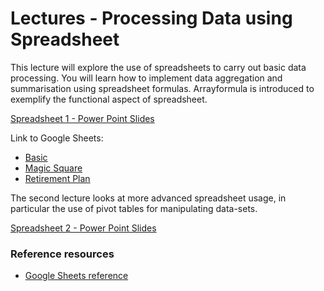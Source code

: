Lectures - Processing Data using Spreadsheet
============================================

This lecture will explore the use of spreadsheets to carry out basic
data processing. You will learn how to implement data aggregation and
summarisation using spreadsheet formulas. Arrayformula is introduced to
exemplify the functional aspect of spreadsheet.

<a href="spreadsheet1.ppt" file="ppt"> Spreadsheet 1 - Power Point Slides</a>

Link to Google Sheets:

- <a href="https://docs.google.com/spreadsheets/d/1jJbuM2bPMnOVCG4ms2W7Wb6GZNFfcxPPljkCpAUTMKY/copy" file="data"> Basic</a>
- <a href="https://docs.google.com/spreadsheets/d/1293lsyGuWQ_wXzFRqm_ZzgAxbp2ugKjijrgnaw6gqrs/copy" file="data"> Magic Square</a>
- <a href="https://docs.google.com/spreadsheets/d/1vTNhq1hcdQjoe8IxbNpNadq1yd0E11HEcIYayBeqsjY/copy" file="data"> Retirement Plan</a>

The second lecture looks at more advanced spreadsheet usage, in particular the use of pivot tables for manipulating data-sets.

<a href="spreadsheet2.ppt" file="ppt"> Spreadsheet 2 - Power Point Slides</a>

### Reference resources
- [Google Sheets reference](https://support.google.com/docs/#topic=2811806)